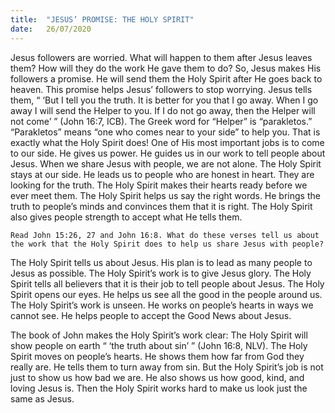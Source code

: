 ```yaml
---
title:  "JESUS’ PROMISE: THE HOLY SPIRIT"
date:   26/07/2020
---
```


Jesus followers are worried. What will happen to them after Jesus leaves them? How will they do the work He gave them to do? So, Jesus makes His followers a promise. He will send them the Holy Spirit after He goes back to heaven. This promise helps Jesus’ followers to stop worrying. Jesus tells them, “ ‘But I tell you the truth. It is better for you that I go away. When I go away I will send the Helper to you. If I do not go away, then the Helper will not come’ ” (John 16:7, ICB). The Greek word for “Helper” is “parakletos.” “Parakletos” means “one who comes near to your side” to help you. That is exactly what the Holy Spirit does! One of His most important jobs is to come to our side. He gives us power. He guides us in our work to tell people about Jesus. When we share Jesus with people, we are not alone. The Holy Spirit stays at our side. He leads us to people who are honest in heart. They are looking for the truth. The Holy Spirit makes their hearts ready before we ever meet them. The Holy Spirit helps us say the right words. He brings the truth to people’s minds and convinces them that it is right. The Holy Spirit also gives people strength to accept what He tells them.

`Read John 15:26, 27 and John 16:8. What do these verses tell us about the work that the Holy Spirit does to help us share Jesus with people?`

The Holy Spirit tells us about Jesus. His plan is to lead as many people to Jesus as possible. The Holy Spirit’s work is to give Jesus glory. The Holy Spirit tells all believers that it is their job to tell people about Jesus. The Holy Spirit opens our eyes. He helps us see all the good in the people around us. The Holy Spirit’s work is unseen. He works on people’s hearts in ways we cannot see. He helps people to accept the Good News about Jesus.

The book of John makes the Holy Spirit’s work clear: The Holy Spirit will show people on earth “ ‘the truth about sin’ ” (John 16:8, NLV). The Holy Spirit moves on people’s hearts. He shows them how far from God they really are. He tells them to turn away from sin. But the Holy Spirit’s job is not just to show us how bad we are. He also shows us how good, kind, and loving Jesus is. Then the Holy Spirit works hard to make us look just the same as Jesus.
